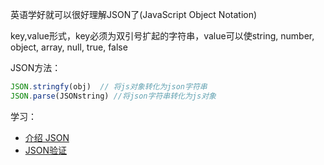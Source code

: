 英语学好就可以很好理解JSON了(JavaScript Object Notation)

key,value形式，key必须为双引号扩起的字符串，value可以使string, number, object, array, null, true, false

JSON方法：
```js
JSON.stringfy(obj)  // 将js对象转化为json字符串
JSON.parse(JSONstring) //将json字符串转化为js对象
```
学习：
- [介绍 JSON](http://json.org/json-zh.html)
- [JSON验证](http://www.json.cn/)
